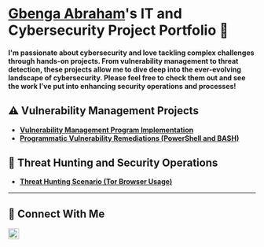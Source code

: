 # <a href="https://www.linkedin.com/in/gbenga-abraham-a31a40250)">Gbenga Abraham</a>'s IT and Cybersecurity Project Portfolio 🔐

<h4>I'm passionate about cybersecurity and love tackling complex challenges through hands-on projects.
From vulnerability management to threat detection, these projects allow me to dive deep into the ever-evolving landscape of cybersecurity.
Please feel free to check them out and see the work I’ve put into enhancing security operations and processes!</h4>



## ⚠️ Vulnerability Management Projects

- **[Vulnerability Management Program Implementation](https://github.com/GbengaCyber/vulnerability-management-project/tree/main)**
- **[Programmatic Vulnerability Remediations (PowerShell and BASH)](https://github.com/joshcybertest/programmatic-vulnerability-remediations)**

## 🚨 Threat Hunting and Security Operations

- **[Threat Hunting Scenario (Tor Browser Usage)](https://github.com/joshmadakor0/threat-hunting-scenario-tor)**

<hr/>

## 🤳 Connect With Me



[<img align="left" alt="GbengaAbraham | LinkedIn" width="22px" src="https://cdn.jsdelivr.net/npm/simple-icons@v3/icons/linkedin.svg" />][linkedin]


[linkedin]: https://www.linkedin.com/in/gbenga-abraham-a31a40250



